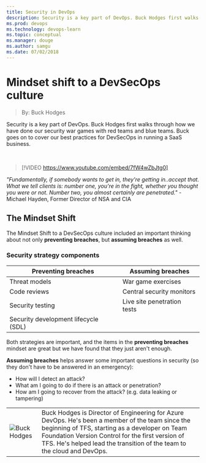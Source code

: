 ```yaml
---
title: Security in DevOps
description: Security is a key part of DevOps. Buck Hodges first walks through how we have done our security war games with red teams and blue teams. Buck goes on to cover our best practices for DevSecOps in running a SaaS business.
ms.prod: devops
ms.technology: devops-learn
ms.topic: conceptual
ms.manager: douge
ms.author: samgu
ms.date: 07/02/2018
---
```


# Mindset shift to a DevSecOps culture
> By: Buck Hodges

Security is a key part of DevOps. Buck Hodges first walks through how we have done our security war games with red teams and blue teams. Buck goes on to cover our best practices for DevSecOps in running a SaaS business.

<br>

> [!VIDEO https://www.youtube.com/embed/7fW4wZbJtg0]

_"Fundamentally, if somebody wants to get in, they're getting in..accept that. What we tell clients is: number one, you're in the fight, whether you thought you were or not. Number two, you almost certainly are penetrated."_ - Michael Hayden, Former Director of NSA and CIA

## The Mindset Shift

The Mindset Shift to a DevSecOps culture included an important thinking about not only **preventing breaches**, but **assuming breaches** as well.

### Security strategy components

| Preventing breaches                      | Assuming breaches                              |
|------------------------------------------|------------------------------------------------|
| Threat models                            | War game exercises                             |
| Code reviews                             | Central security monitors                      |
| Security testing                         | Live site penetration tests                    |
| Security development lifecycle (SDL)     |                                                |

Both strategies are important, and the items in the **preventing breaches** mindset are great but we have found that they just aren't enough.

**Assuming breaches** helps answer some important questions in security (so they don't have to be answered in an emergency):

* How will I detect an attack?
* What am I going to do if there is an attack or penetration?
* How am I going to recover from the attack? (e.g. data leaking or tampering)



|             |                           |
|-------------|---------------------------|
|![Buck Hodges](https://secure.gravatar.com/avatar/baad17c3a2d3ea8fffc392f9dd209426?s=130&d=mm&r=g)|Buck Hodges is Director of Engineering for Azure DevOps. He's been a member of the team since the beginning of TFS, starting as a developer on Team Foundation Version Control for the first version of TFS. He's helped lead the transition of the team to the cloud and DevOps. |